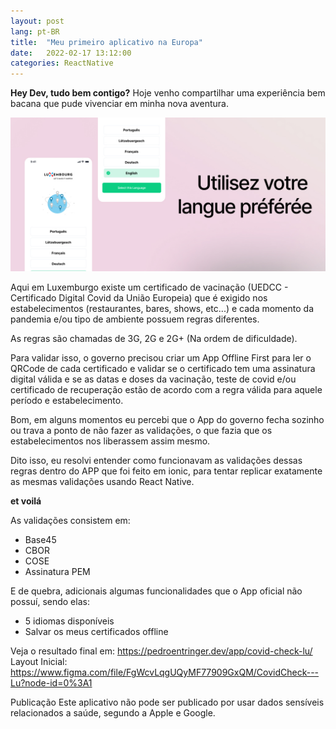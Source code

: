 ```yaml
---
layout: post
lang: pt-BR
title:  "Meu primeiro aplicativo na Europa"
date:   2022-02-17 13:12:00
categories: ReactNative
---
```



**Hey Dev, tudo bem contigo?** Hoje venho compartilhar uma experiência bem bacana que pude vivenciar em minha nova aventura.

<img src="/assets/images/pages/covid-check-lu-banner.jpg">

Aqui em Luxemburgo existe um certificado de vacinação (UEDCC - Certificado Digital Covid da União Europeia) que é exigido nos estabelecimentos (restaurantes, bares, shows, etc...) e cada momento da pandemia e/ou tipo de ambiente possuem regras diferentes.

As regras são chamadas de 3G, 2G e 2G+ (Na ordem de dificuldade).

Para validar isso, o governo precisou criar um App Offline First para ler o QRCode de cada certificado e validar se o certificado tem uma assinatura digital válida e se as datas e doses da vacinação, teste de covid e/ou certificado de recuperação estão de acordo com a regra válida para aquele período e estabelecimento.

Bom, em alguns momentos eu percebi que o App do governo fecha sozinho ou trava a ponto de não fazer as validações, o que fazia que os estabelecimentos nos liberassem assim mesmo.

Dito isso, eu resolvi entender como funcionavam as validações dessas regras dentro do APP que foi feito em ionic, para tentar replicar exatamente as mesmas validações usando React Native.

**et voilá**

As validações consistem em:
- Base45
- CBOR
- COSE
- Assinatura PEM


E de quebra, adicionais algumas funcionalidades que o App oficial não possuí, sendo elas:
- 5 idiomas disponíveis
- Salvar os meus certificados offline

Veja o resultado final em: https://pedroentringer.dev/app/covid-check-lu/
Layout Inicial: https://www.figma.com/file/FgWcvLqgUQyMF77909GxQM/CovidCheck---Lu?node-id=0%3A1

<div class="splash projects">
    <div class="content">
        <span class="title">Publicação</span>
        <span class="description">Este aplicativo não pode ser publicado por usar dados sensíveis relacionados a saúde, segundo a Apple e Google.</span>
    </div>
</div>